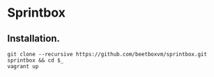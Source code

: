 # Sprintbox

## Installation.

  ```
  git clone --recursive https://github.com/beetboxvm/sprintbox.git sprintbox && cd $_
  vagrant up
  ```
